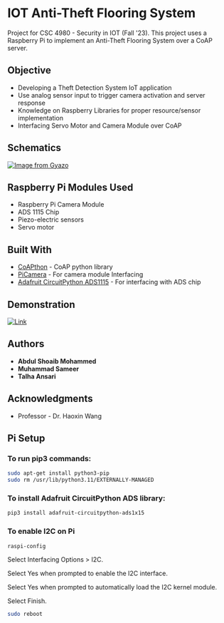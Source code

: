 # IOT Anti-Theft Flooring System 

Project for CSC 4980 - Security in IOT (Fall '23). This project uses a Raspberry Pi to implement an Anti-Theft Flooring System over a CoAP server.

## Objective

- Developing a Theft Detection System IoT application
- Use analog sensor input to trigger camera activation and server response 
- Knowledge on Raspberry Libraries for proper resource/sensor implementation
- Interfacing Servo Motor and Camera Module over CoAP


## Schematics

[![Image from Gyazo](https://i.gyazo.com/d7289e3a56fdc7bc7c7f543573394169.png)](https://gyazo.com/d7289e3a56fdc7bc7c7f543573394169)

## Raspberry Pi Modules Used

- Raspberry Pi Camera Module
- ADS 1115 Chip
- Piezo-electric sensors
- Servo motor


## Built With

* [CoAPthon](https://github.com/Tanganelli/CoAPthon) - CoAP python library
* [PiCamera](https://picamera.readthedocs.io/en/release-1.13/) - For camera module Interfacing 
* [Adafruit CircuitPython ADS1115](https://github.com/adafruit/Adafruit_CircuitPython_ADS1x15) - For interfacing with ADS chip

## Demonstration
[![Link](https://i.gyazo.com/b10ca03759024acad1e69eb6c167c56c.png)](https://www.youtube.com/watch?v=uYGOCEKzvzU&feature=youtu.be)

## Authors

* **Abdul Shoaib Mohammed**
* **Muhammad Sameer**
* **Talha Ansari**


## Acknowledgments

* Professor - Dr. Haoxin Wang

## Pi Setup
### To run pip3 commands:
```bash
sudo apt-get install python3-pip
sudo rm /usr/lib/python3.11/EXTERNALLY-MANAGED
```
### To install Adafruit CircuitPython ADS library:
```bash
pip3 install adafruit-circuitpython-ads1x15
```
### To enable I2C on Pi
```bash
raspi-config
```
Select Interfacing Options > I2C.

Select Yes when prompted to enable the I2C interface.

Select Yes when prompted to automatically load the I2C kernel module.

Select Finish.
```bash
sudo reboot
```
